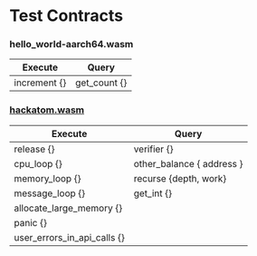 Test Contracts
==============

### hello_world-aarch64.wasm

| Execute      | Query        |
|--------------|--------------|
| increment {} | get_count {} |

### [hackatom.wasm](https://github.com/CosmWasm/cosmwasm/blob/main/contracts/hackatom/src/contract.rs)

| Execute                     | Query                     |
|-----------------------------|---------------------------|
| release {}                  | verifier {}               |
| cpu_loop {}                 | other_balance { address } |
| memory_loop {}              | recurse {depth, work}     |
| message_loop {}             | get_int {}                |
| allocate_large_memory {}    |                           |
| panic {}                    |                           |
| user_errors_in_api_calls {} |                           |
